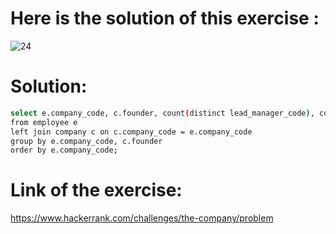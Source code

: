 # Here is the solution of this exercise :
![24](https://github.com/lamia-datalover/SQL_Hackerrank_exercises/assets/145395677/5705a2c4-34c1-4c16-9e08-20e6acfbf4e9)

# Solution:
```bash
select e.company_code, c.founder, count(distinct lead_manager_code), count(distinct senior_manager_code), count(distinct manager_code), count(distinct employee_code) 
from employee e 
left join company c on c.company_code = e.company_code 
group by e.company_code, c.founder 
order by e.company_code;
```
# Link of the exercise:
https://www.hackerrank.com/challenges/the-company/problem
